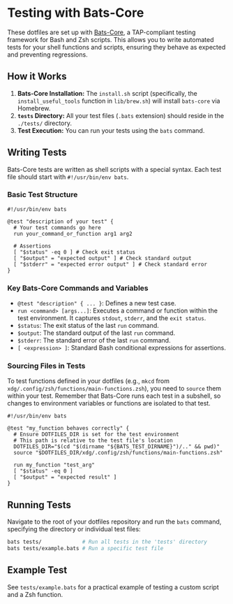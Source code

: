 # Testing with Bats-Core

These dotfiles are set up with [Bats-Core](https://github.com/bats-core/bats-core), a TAP-compliant testing framework for Bash and Zsh scripts. This allows you to write automated tests for your shell functions and scripts, ensuring they behave as expected and preventing regressions.

## How it Works

1. **Bats-Core Installation:** The `install.sh` script (specifically, the `install_useful_tools` function in `lib/brew.sh`) will install `bats-core` via Homebrew.
2. **`tests` Directory:** All your test files (`.bats` extension) should reside in the `./tests/` directory.
3. **Test Execution:** You can run your tests using the `bats` command.

## Writing Tests

Bats-Core tests are written as shell scripts with a special syntax. Each test file should start with `#!/usr/bin/env bats`.

### Basic Test Structure

```bats
#!/usr/bin/env bats

@test "description of your test" {
  # Your test commands go here
  run your_command_or_function arg1 arg2

  # Assertions
  [ "$status" -eq 0 ] # Check exit status
  [ "$output" = "expected output" ] # Check standard output
  [ "$stderr" = "expected error output" ] # Check standard error
}
```

### Key Bats-Core Commands and Variables

* `@test "description" { ... }`: Defines a new test case.
* `run <command> [args...]`: Executes a command or function within the test environment. It captures `stdout`, `stderr`, and the `exit status`.
* `$status`: The exit status of the last `run` command.
* `$output`: The standard output of the last `run` command.
* `$stderr`: The standard error of the last `run` command.
* `[ <expression> ]`: Standard Bash conditional expressions for assertions.

### Sourcing Files in Tests

To test functions defined in your dotfiles (e.g., `mkcd` from `xdg/.config/zsh/functions/main-functions.zsh`), you need to `source` them within your test. Remember that Bats-Core runs each test in a subshell, so changes to environment variables or functions are isolated to that test.

```bats
#!/usr/bin/env bats

@test "my_function behaves correctly" {
  # Ensure DOTFILES_DIR is set for the test environment
  # This path is relative to the test file's location
  DOTFILES_DIR="$(cd "$(dirname "${BATS_TEST_DIRNAME}")/.." && pwd)"
  source "$DOTFILES_DIR/xdg/.config/zsh/functions/main-functions.zsh"

  run my_function "test_arg"
  [ "$status" -eq 0 ]
  [ "$output" = "expected result" ]
}
```

## Running Tests

Navigate to the root of your dotfiles repository and run the `bats` command, specifying the directory or individual test files:

```sh
bats tests/             # Run all tests in the 'tests' directory
bats tests/example.bats # Run a specific test file
```

## Example Test

See `tests/example.bats` for a practical example of testing a custom script and a Zsh function.
